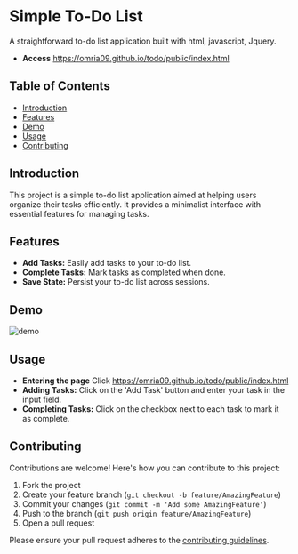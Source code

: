 # Simple To-Do List

A straightforward to-do list application built with html, javascript, Jquery.
- **Access** https://omria09.github.io/todo/public/index.html
## Table of Contents

- [Introduction](#introduction)
- [Features](#features)
- [Demo](#demo)
- [Usage](#usage)
- [Contributing](#contributing)

## Introduction

This project is a simple to-do list application aimed at helping users organize their tasks efficiently. It provides a minimalist interface with essential features for managing tasks.

## Features

- **Add Tasks:** Easily add tasks to your to-do list.
- **Complete Tasks:** Mark tasks as completed when done.
- **Save State:** Persist your to-do list across sessions.

## Demo

![demo](https://github.com/Omria09/todo/assets/53431803/6ab81aef-6475-4fb9-bd27-775a1110c6ec)


## Usage
- **Entering the page** Click https://omria09.github.io/todo/public/index.html
- **Adding Tasks:** Click on the 'Add Task' button and enter your task in the input field.
- **Completing Tasks:** Click on the checkbox next to each task to mark it as complete.

## Contributing

Contributions are welcome! Here's how you can contribute to this project:

1. Fork the project
2. Create your feature branch (`git checkout -b feature/AmazingFeature`)
3. Commit your changes (`git commit -m 'Add some AmazingFeature'`)
4. Push to the branch (`git push origin feature/AmazingFeature`)
5. Open a pull request

Please ensure your pull request adheres to the [contributing guidelines](CONTRIBUTING.md).
